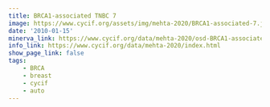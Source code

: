 ```yaml
---
title: BRCA1-associated TNBC 7
image: https://www.cycif.org/assets/img/mehta-2020/BRCA1-associated-7.jpg
date: '2010-01-15'
minerva_link: https://www.cycif.org/data/mehta-2020/osd-BRCA1-associated-7.html
info_link: https://www.cycif.org/data/mehta-2020/index.html
show_page_link: false
tags: 
    - BRCA
    - breast
    - cycif
    - auto
---
```

